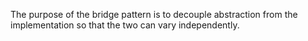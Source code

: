 The purpose of the bridge pattern is to decouple abstraction from the implementation
so that the two can vary independently.